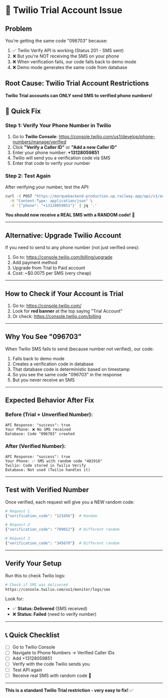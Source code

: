 # 🔴 Twilio Trial Account Issue

## Problem

You're getting the same code "096703" because:

1. ✅ Twilio Verify API is working (Status 201 - SMS sent)
2. ❌ But you're NOT receiving the SMS on your phone
3. ❌ When verification fails, our code falls back to demo mode
4. ❌ Demo mode generates the same code from database

## Root Cause: Twilio Trial Account Restrictions

**Twilio Trial accounts can ONLY send SMS to verified phone numbers!**

## 🚀 Quick Fix

### Step 1: Verify Your Phone Number in Twilio

1. Go to **Twilio Console**: https://console.twilio.com/us1/develop/phone-numbers/manage/verified
2. Click **"Verify a Caller ID"** or **"Add a new Caller ID"**
3. Enter your phone number: **+13128059851**
4. Twilio will send you a verification code via SMS
5. Enter that code to verify your number

### Step 2: Test Again

After verifying your number, test the API:

```bash
curl -X POST "https://marquebackend-production.up.railway.app/api/v1/auth/send-verification" \
  -H "Content-Type: application/json" \
  -d '{"phone": "+13128059851"}' | jq '.'
```

**You should now receive a REAL SMS with a RANDOM code!** 📱

---

## Alternative: Upgrade Twilio Account

If you need to send to any phone number (not just verified ones):

1. Go to: https://console.twilio.com/billing/upgrade
2. Add payment method
3. Upgrade from Trial to Paid account
4. Cost: ~$0.0075 per SMS (very cheap)

---

## How to Check if Your Account is Trial

1. Go to: https://console.twilio.com/
2. Look for **red banner** at the top saying "Trial Account"
3. Or check: https://console.twilio.com/billing

---

## Why You See "096703"

When Twilio SMS fails to send (because number not verified), our code:

1. Falls back to demo mode
2. Creates a verification code in database
3. That database code is deterministic based on timestamp
4. So you see the same code "096703" in the response
5. But you never receive an SMS

---

## Expected Behavior After Fix

### Before (Trial + Unverified Number):

```
API Response: "success": true
Your Phone: ❌ No SMS received
Database: Code "096703" created
```

### After (Verified Number):

```
API Response: "success": true
Your Phone: ✅ SMS with random code "482916"
Twilio: Code stored in Twilio Verify
Database: Not used (Twilio handles it)
```

---

## Test with Verified Number

Once verified, each request will give you a NEW random code:

```bash
# Request 1
{"verification_code": "123456"}  # Random

# Request 2
{"verification_code": "789012"}  # Different random

# Request 3
{"verification_code": "345678"}  # Different random
```

---

## Verify Your Setup

Run this to check Twilio logs:

```bash
# Check if SMS was delivered
https://console.twilio.com/us1/monitor/logs/sms
```

Look for:

- ✅ **Status: Delivered** (SMS received)
- ❌ **Status: Failed** (need to verify number)

---

## 📞 Quick Checklist

- [ ] Go to Twilio Console
- [ ] Navigate to Phone Numbers → Verified Caller IDs
- [ ] Add +13128059851
- [ ] Verify with the code Twilio sends you
- [ ] Test API again
- [ ] Receive real SMS with random code 🎉

---

**This is a standard Twilio Trial restriction - very easy to fix!** ✅
